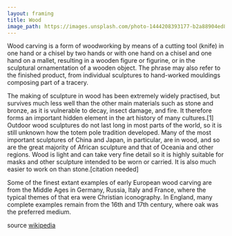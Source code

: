 ```yaml
---
layout: framing
title: Wood
image_path: https://images.unsplash.com/photo-1444208393177-b2a88904ed8d?ixlib=rb-1.2.1&auto=format&fit=crop&w=1081&q=80
---
```


Wood carving is a form of woodworking by means of a cutting tool (knife) in one hand or a chisel by two hands or with one hand on a chisel and one hand on a mallet, resulting in a wooden figure or figurine, or in the sculptural ornamentation of a wooden object. The phrase may also refer to the finished product, from individual sculptures to hand-worked mouldings composing part of a tracery.

The making of sculpture in wood has been extremely widely practised, but survives much less well than the other main materials such as stone and bronze, as it is vulnerable to decay, insect damage, and fire. It therefore forms an important hidden element in the art history of many cultures.[1] Outdoor wood sculptures do not last long in most parts of the world, so it is still unknown how the totem pole tradition developed. Many of the most important sculptures of China and Japan, in particular, are in wood, and so are the great majority of African sculpture and that of Oceania and other regions. Wood is light and can take very fine detail so it is highly suitable for masks and other sculpture intended to be worn or carried. It is also much easier to work on than stone.[citation needed]

Some of the finest extant examples of early European wood carving are from the Middle Ages in Germany, Russia, Italy and France, where the typical themes of that era were Christian iconography. In England, many complete examples remain from the 16th and 17th century, where oak was the preferred medium.

source [wikipedia](https://en.wikipedia.org/wiki/Wood_carving)
